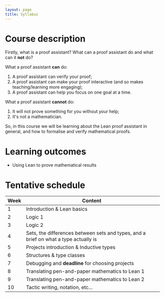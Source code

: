 ```yaml
---
layout: page
title: Syllabus
---
```


# Course description
Firstly, what is a proof assistant? What can a proof assistant do and what can it **not** do?

What a proof assistant **can** do:
1. A proof assistant can verify your proof;
2. A proof assistant can make your proof interactive (and so makes teaching/learning more engaging);
3. A proof assistant can help you focus on one goal at a time.

What a proof assistant **cannot** do:
1. It will not prove something for you without your help;
2. It's not a mathematician.

So, in this course we will be learning about the Lean proof assistant in general, and how to formalise and verify mathematical proofs.

# Learning outcomes

- Using Lean to prove mathematical results

# Tentative schedule

| Week | Content |
|------|---------|
| 1    | Introduction & Lean basics |
| 2    | Logic 1 |
| 3    | Logic 2 |
| 4    | Sets, the differences between sets and types, and a brief on what a type actually is |
| 5    | Projects introduction & Inductive types |
| 6    | Structures & type classes |
| 7    | Debugging and **deadline** for choosing projects |
| 8    | Translating pen-and-paper mathematics to Lean 1 |
| 9    | Translating pen-and-paper mathematics to Lean 2 |
| 10   | Tactic writing, notation, etc... |

